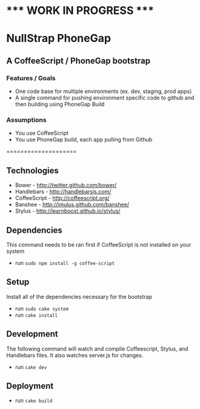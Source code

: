 # *** WORK IN PROGRESS ***
# NullStrap PhoneGap

## A CoffeeScript / PhoneGap bootstrap

### Features / Goals

* One code base for multiple environments (ex. dev, staging, prod apps)
* A single command for pushing environment specific code to github and then building using PhoneGap Build

### Assumptions

* You use CoffeeScript
* You use PhoneGap build, each app pulling from Github

====================

## Technologies

* Bower - http://twitter.github.com/bower/
* Handlebars - http://handlebarsjs.com/
* CoffeeScript - http://coffeescript.org/
* Banshee - http://imulus.github.com/banshee/
* Stylus - http://learnboost.github.io/stylus/

## Dependencies

This command needs to be ran first if CoffeeScript is not installed on your system

* run `sudo npm install -g coffee-script`

## Setup

Install all of the dependencies necessary for the bootstrap

* run `sudo cake system`
* run `cake install`


## Development

The following command will watch and compile Coffeescript, Stylus, and Handlebars files. It also watches server.js for changes.

* run `cake dev`

## Deployment

* run `cake build`

